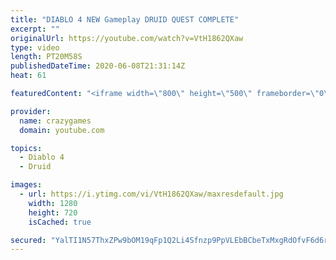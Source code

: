 ```yaml
---
title: "DIABLO 4 NEW Gameplay DRUID QUEST COMPLETE"
excerpt: ""
originalUrl: https://youtube.com/watch?v=VtH1862QXaw
type: video
length: PT20M58S
publishedDateTime: 2020-06-08T21:31:14Z
heat: 61

featuredContent: "<iframe width=\"800\" height=\"500\" frameborder=\"0\" src=\"https://www.youtube.com/embed/VtH1862QXaw\" allow=\"accelerometer; autoplay; encrypted-media; gyroscope; picture-in-picture\" allowfullscreen></iframe>"

provider:
  name: crazygames
  domain: youtube.com

topics:
  - Diablo 4
  - Druid

images:
  - url: https://i.ytimg.com/vi/VtH1862QXaw/maxresdefault.jpg
    width: 1280
    height: 720
    isCached: true

secured: "YalTI1N57ThxZPw9bOM19qFp1Q2Li4Sfnzp9PpVLEbBCbeTxMxgRdOfvF6d6rSid8bvqsLw4p6oI46jq5OtzkC9nbHfncwZRJ5aMWtjucDBIf58CLUzw/GsTyRdF0vAAFXAPODDe0U28qCYktPP5kq7MW7OWZ4VVDq6RwLD8Ne9odrUekgSUiSt41blIT5riy/vhlr/dvaZYi2K44bKUAY7o7Dpck+FjuNAwuR7FBVWS0r2hxU8egNMUkEM7lQcMkP6mx7dJt4MPcd2QzgoMAEu4G6H8r/t5+Hsj11JXldbvxx1WHONWNUaiJAXiVsK+fSPCBJVACFi0Z5BTix6xOpm0A8VcdSfU5uKl3VfdSpZaa3WvbmITqJjAD7dMuSxNy1qx7DDMWPTWpnr8ZH0aQtecGyliFtj674Ai9eHRhzQ=;Ih0B7t46keVT4aQLLxGNqg=="
---
```


